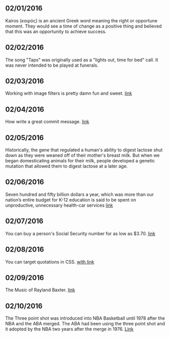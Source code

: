 02/01/2016
---
Kairos (καιρός) is an ancient Greek word meaning the right or opportune moment. They would see a time of change as a positive thing and believed that this was an opportunity to achieve success.

02/02/2016
---
The song "Taps" was originally used as a "lights out, time for bed" call. It was never intended to be played at funerals.

02/03/2016
---
Working with image filters is pretty damn fun and sweet. [link](http://www.thedotpost.com/2015/12/una-kravets-editing-images-in-css?utm_source=CSS-Weekly&utm_campaign=Issue-200&utm_medium=email)

02/04/2016
---
How write a great commit message. [link](http://alistapart.com/article/the-art-of-the-commit)

02/05/2016
---
Historically, the gene that regulated a human's ability to digest lactose shut down as they were weaned off of their mother's breast milk. But when we began domesticating animals for their milk, people developed a genetic mutation that allowed them to digest lactose at a later age.

02/06/2016
---
Seven hundred and fifty billion dollars a year, which was more than our nation’s entire budget for K-12 education is said to be spent on unproductive, unnecessary health-car services [link](http://www.newyorker.com/magazine/2015/05/11/overkill-atul-gawande) 

02/07/2016
---
You can buy a person's Social Security number for as low as $3.70. [link](http://shoptalkshow.com/episodes/special-one-one-hacker/)

02/08/2016
---
You can target quotations in CSS. [with link](https://developer.mozilla.org/en-US/docs/Web/CSS/quotes)

02/09/2016
---
The Music of Rayland Baxter. [link](https://open.spotify.com/artist/251UrhgNbMr15NLzQ2KyKq)

02/10/2016
---
The Three point shot was introduced into NBA Basketball until 1978 after the NBA and the ABA merged. The ABA had been using the three point shot and it adopted by the NBA two years after the merge in 1976. [Link](http://99percentinvisible.org/episode/yin-yang-basketball/?utm_source=99%25+Invisible&utm_medium=email&utm_campaign=05f5554f86-RSS_EMAIL_CAMPAIGN&utm_term=0_f773924a7f-05f5554f86-96872149)